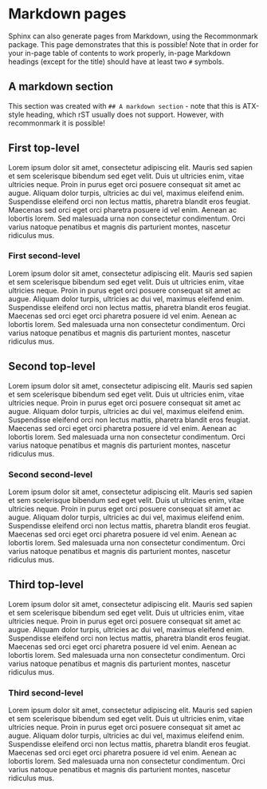 # Markdown pages

Sphinx can also generate pages from Markdown, using the Recommonmark package.
This page demonstrates that this is possible! Note that in order for your
in-page table of contents to work properly, in-page Markdown headings (except for
the title) should have at least two `#` symbols.

## A markdown section

This section was created with `## A markdown section` - note that this is ATX-style
heading, which rST usually does not support. However, with recommonmark it is possible!

## First top-level

Lorem ipsum dolor sit amet, consectetur adipiscing elit. Mauris sed sapien et sem scelerisque bibendum sed eget velit. Duis ut ultricies enim, vitae ultricies neque. Proin in purus eget orci posuere consequat sit amet ac augue. Aliquam dolor turpis, ultricies ac dui vel, maximus eleifend enim. Suspendisse eleifend orci non lectus mattis, pharetra blandit eros feugiat. Maecenas sed orci eget orci pharetra posuere id vel enim. Aenean ac lobortis lorem. Sed malesuada urna non consectetur condimentum. Orci varius natoque penatibus et magnis dis parturient montes, nascetur ridiculus mus.

### First second-level

Lorem ipsum dolor sit amet, consectetur adipiscing elit. Mauris sed sapien et sem scelerisque bibendum sed eget velit. Duis ut ultricies enim, vitae ultricies neque. Proin in purus eget orci posuere consequat sit amet ac augue. Aliquam dolor turpis, ultricies ac dui vel, maximus eleifend enim. Suspendisse eleifend orci non lectus mattis, pharetra blandit eros feugiat. Maecenas sed orci eget orci pharetra posuere id vel enim. Aenean ac lobortis lorem. Sed malesuada urna non consectetur condimentum. Orci varius natoque penatibus et magnis dis parturient montes, nascetur ridiculus mus.

## Second top-level

Lorem ipsum dolor sit amet, consectetur adipiscing elit. Mauris sed sapien et sem scelerisque bibendum sed eget velit. Duis ut ultricies enim, vitae ultricies neque. Proin in purus eget orci posuere consequat sit amet ac augue. Aliquam dolor turpis, ultricies ac dui vel, maximus eleifend enim. Suspendisse eleifend orci non lectus mattis, pharetra blandit eros feugiat. Maecenas sed orci eget orci pharetra posuere id vel enim. Aenean ac lobortis lorem. Sed malesuada urna non consectetur condimentum. Orci varius natoque penatibus et magnis dis parturient montes, nascetur ridiculus mus.

### Second second-level

Lorem ipsum dolor sit amet, consectetur adipiscing elit. Mauris sed sapien et sem scelerisque bibendum sed eget velit. Duis ut ultricies enim, vitae ultricies neque. Proin in purus eget orci posuere consequat sit amet ac augue. Aliquam dolor turpis, ultricies ac dui vel, maximus eleifend enim. Suspendisse eleifend orci non lectus mattis, pharetra blandit eros feugiat. Maecenas sed orci eget orci pharetra posuere id vel enim. Aenean ac lobortis lorem. Sed malesuada urna non consectetur condimentum. Orci varius natoque penatibus et magnis dis parturient montes, nascetur ridiculus mus.

## Third top-level

Lorem ipsum dolor sit amet, consectetur adipiscing elit. Mauris sed sapien et sem scelerisque bibendum sed eget velit. Duis ut ultricies enim, vitae ultricies neque. Proin in purus eget orci posuere consequat sit amet ac augue. Aliquam dolor turpis, ultricies ac dui vel, maximus eleifend enim. Suspendisse eleifend orci non lectus mattis, pharetra blandit eros feugiat. Maecenas sed orci eget orci pharetra posuere id vel enim. Aenean ac lobortis lorem. Sed malesuada urna non consectetur condimentum. Orci varius natoque penatibus et magnis dis parturient montes, nascetur ridiculus mus.

### Third second-level

Lorem ipsum dolor sit amet, consectetur adipiscing elit. Mauris sed sapien et sem scelerisque bibendum sed eget velit. Duis ut ultricies enim, vitae ultricies neque. Proin in purus eget orci posuere consequat sit amet ac augue. Aliquam dolor turpis, ultricies ac dui vel, maximus eleifend enim. Suspendisse eleifend orci non lectus mattis, pharetra blandit eros feugiat. Maecenas sed orci eget orci pharetra posuere id vel enim. Aenean ac lobortis lorem. Sed malesuada urna non consectetur condimentum. Orci varius natoque penatibus et magnis dis parturient montes, nascetur ridiculus mus.
